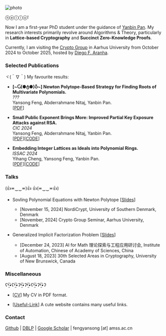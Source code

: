 ![photo](img/climbing.jpg#150 "shadow border right")

ⓗⓔⓛⓛⓞ!

Now I am a first-year PhD student under the guidance of [Yanbin Pan](https://mmrc.iss.ac.cn/~yanbinpan/). My research interests primarily revolve around Algorithms \& Theory, particularly in **Lattice-based Cryptography** and **Succinct Zero-Knowledge Proofs**.

Currently, I am visiting the [Crypto Group](https://www.cs.au.dk/~orlandi/cryptogroup/) in Aarhus University from October 2024 to October 2025, hosted by [Diego F. Aranha](https://dfaranha.github.io/).

### Selected Publications

ヾ(＾∇＾) My favourite results:

- **[\~Ⴚ(●ტ●)Ⴢ\~] Newton Polytope-Based Strategy for Finding Roots of Multivariate Polynomials.**\
*???*\
Yansong Feng,  Abderrahmane Nitaj, Yanbin Pan.\
[[PDF](https://eprint.iacr.org/2024/1330)]

- **Small Public Exponent Brings More: Improved Partial Key Exposure Attacks against RSA.**\
*CIC 2024*\
Yansong Feng,  Abderrahmane Nitaj, Yanbin Pan.\
[[PDF](https://eprint.iacr.org/2024/1329)][[CODE](https://github.com/fffmath/MSBsOfPrivateKeyAttack)]

- **Embedding Integer Lattices as Ideals into  Polynomial Rings.**\
*ISSAC 2024*\
Yihang Cheng, Yansong Feng, Yanbin Pan.\
[[PDF](https://eprint.iacr.org/2024/1041)][[CODE](https://github.com/fffmath/Identifying-Ideal-Lattice)]

### Talks

(👍≖‿‿≖)👍 👍(≖‿‿≖👍)

- Sovling Polynomial Equations with Newton Polytope [[Slides](../pdf/slides/np.pdf)]

    - [November 15, 2024] NordiCrypt, University of Southern Denmark, Denmark
    - [November, 2024] Crypto Group Seminar, Aarhus University, Denmark 

- Generalized Implicit Factorization Problem [[Slides](../pdf/slides/gifp.pdf)]

    - [December 24, 2023] AI for Math 理论探索与工程应用研讨会, Institute of Automation, Chinese of Academy of Sciences, China
    - [August 18, 2023] 30th Selected Areas in Cryptography, University of New Brunswick, Canada


### Miscellaneous

ʕ•̫͡•ʕ•̫͡•ʔ•̫͡•ʔ•̫͡•ʕ•̫͡•ʔ•̫͡•ʔ

- [[CV](../pdf/mycv.pdf)] My CV in PDF format.

- [[Useful-Link](https://link.fffmath.com)] A cute website contains many useful links.

### Contact

[Github](https://github.com/fffmath) | [DBLP](https://dblp.org/pid/25/2643-1) | [Google Scholar](https://scholar.google.com/citations?user=mO_Dkx8AAAAJ) | fengyansong [at] amss.ac.cn